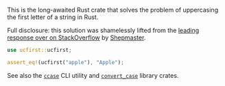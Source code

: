 This is the long-awaited Rust crate that solves the problem of uppercasing the
first letter of a string in Rust.

Full disclosure: this solution was shamelessly lifted from the
[leading response over on StackOverflow][so] by [Shepmaster].

```rust
use ucfirst::ucfirst;

assert_eq!(ucfirst("apple"), "Apple");
```

See also the [`ccase`] CLI utility and [`convert_case`] library crates.

[so]: https://stackoverflow.com/a/38406885
[shepmaster]: https://stackoverflow.com/users/155423/shepmaster
[`ccase`]: https://crates.io/crates/ccase
[`convert_case`]: https://crates.io/crates/convert_case

